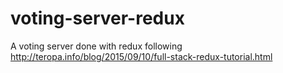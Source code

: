 # voting-server-redux
A voting server done with redux following http://teropa.info/blog/2015/09/10/full-stack-redux-tutorial.html
